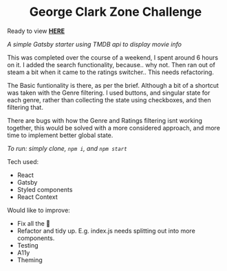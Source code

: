
<h1 align="center">
  George Clark Zone Challenge
</h1>

Ready to view [**HERE**](http://zone-movie-challenge.surge.sh/)

_A simple Gatsby starter using TMDB api to display movie info_

This was completed over the course of a weekend, I spent around 6 hours on it.
I added the search functionality, because.. why not. Then ran out of steam a bit when it came to the ratings switcher.. This needs refactoring.

The Basic funtionality is there, as per the brief. Although a bit of a shortcut was taken with the Genre filtering. I used buttons, and singular state for each genre, rather than collecting the state using checkboxes, and then filtering that.

There are bugs with how the Genre and Ratings filtering isnt working together, this would be solved with a more considered approach, and more time to implement better global state.

_To run: simply clone, `npm i`, and `npm start`_

Tech used:
- React
- Gatsby
- Styled components
- React Context

Would like to improve:
- Fix all the 🐛
- Refactor and tidy up. E.g. index.js needs splitting out into more components.
- Testing
- A11y
- Theming